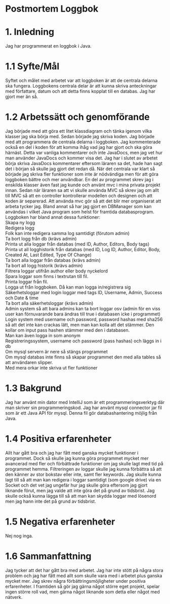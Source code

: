 # Postmortem Loggbok
# 1. Inledning
Jag har programmerat en loggbok i Java.
# 1.1 Syfte/Mål
Syftet och målet med arbetet var att loggboken är att de centrala delarna ska fungera.
Loggbokens centrala delar är att kunna skriva anteckningar med författare, datum och att detta finns kopplat till en databas.
Jag har gjort mer än så.
# 1.2 Arbetssätt och genomförande
Jag började med att göra ett litet klassdiagram och tänka igenom vilka klasser jag ska börja med.
Sedan började jag skriva koden. Jag började med att programmera de centrala delarna i loggboken.
Jag kommenterade också en del i koden för att komma ihåg vad jag har gjort och ska göra härnäst.
Detta var vanliga kommentarer och inte JavaDocs, men jag vet hur man använder JavaDocs och kommer visa det. Jag har i slutet av arbetet börja skriva JavaDocs kommentarer eftersom läraren sa det, hade han sagt det i början så skulle jag gjort det redan då.
När det centrala var klart så började jag skriva fler funktioner som inte är nödvändiga men för att göra loggboken bättre och mer användbar.
En del av programmet skrev jag i enskilda klasser även fast jag kunde och använt mvc i mina privata projekt innan.
Sedan när läraren sa att vi skulle använda MVC så skrev jag om allt till MVC så att en controller kontrollerar modellen och designen och att koden är separerad.
Att använda mvc gör så att det blir mer organiserat att arbeta tycker jag.
Bland annat så har jag gjort en DBManager som kan användas i vilket Java program som helst för framtida databasprogram.
Loggboken har bland annat dessa funktioner:
<br>
Skapa ny logg
<br>
Redigera logg
<br>
Folk kan inte redigera samma log samtidigt (förutom admin)
<br>
Ta bort logg från db (krävs admin)
<br>
Printa ut alla loggar från databas (med ID, Author, Editors, Body tags)
<br>
Printa ut all logghistorik från databas (med ID, Log ID, Author, Editor, Body, Created At, Last Edited, Type Of Change)
<br>
Ta bort alla loggar från databas (krävs admin)
<br>
Ta bort all logg historik (krävs admin)
<br>
Filtrera loggar utifrån author eller body nyckelord
<br>
Spara loggar som finns i textrutan till fil.
<br>
Printa loggar från fil.
<br>
Logga ut från loggboken. Då kan man logga in/registrera sig
<br>
Säkerhetsloggar med login loggar med tags ID, Username, Admin, Success och Date & time
<br>
Ta bort alla säkerhetsloggar (krävs admin)
<br>
Admin system så att bara admins kan ta bort loggar osv
(admin för en viss user kan förnuvarande bara ändras till true i databasen icke i programmet)
<br>
Login system med username och password, password hashas med sha256 så att det
inte kan crackas lätt, men man kan kolla att det stämmer. Den kollar om input pass hashen stämmer med den i databasen.
<br>
Man kan även logga in som anonym
<br>
Registreringssystem, username och password (pass hashas) och läggs in i db
<br>
Om mysql servern är nere så stängs programmet
<br>
Om mysql databas inte finns så skapar programmet
den med alla tables så att användaren slipper.
<br>
Med mera orkar inte skriva ut fler funktioner
# 1.3 Bakgrund
Jag har använt min dator med IntelliJ som är ett programmeringsverktyg där man skriver sin programmeringskod.
Jag har använt mysql connector jar fil som är ett Java API för mysql. Denna fil gör databashantering möjlig från Java.
# 1.4 Positiva erfarenheter
Allt har gått bra och jag har fått med ganska mycket funktioner i programmet.
Dock så skulle jag kunna göra programmet mycket mer avancerad med fler och förbättrade funktioner om jag skulle lagt med tid på programmet hemma.
Filtreringen av loggar skulle jag kunna förbättra så att den känner av stor bokstav eller inte, samt fler keywords.
Jag skulle kunna lagt till så att man kan redigera i loggar samtidigt (som google drive) via en Socket och det vet
jag ungefär hur jag skulle göra eftersom jag gjort liknande förut, men jag valde att inte göra det på grund av tidsbrist.
Jag skulle också kunna lägga till så att man kan skydda loggar med lösenord men jag hann inte det på grund av tidsbrist. 
# 1.5 Negativa erfarenheter
Nej nog inga.
# 1.6 Sammanfattning
Jag tycker att det har gått bra med arbetet. Jag har inte stött på några stora problem och jag har fått med allt som skulle vara med i arbetet plus ganska mycket mer.
Jag skrev några förbättringsmöjligheter under positiva erfarenheter.
I framtiden så gör jag gärna något större eget projekt, spelar ingen större roll vad, men gärna något liknande
som detta eller något med nätverk.
